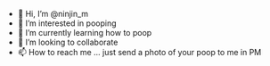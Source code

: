 - 👋 Hi, I’m @ninjin_m
- 👀 I’m interested in pooping
- 🌱 I’m currently learning how to poop
- 💞️ I’m looking to collaborate 
- 📫 How to reach me ... just send a photo of your poop to me in PM
<!---
Ninjin-D/Ninjin-D is a ✨ special ✨ repository because its `README.md` (this file) appears on your GitHub profile.
You can click the Preview link to take a look at your changes.
--->
